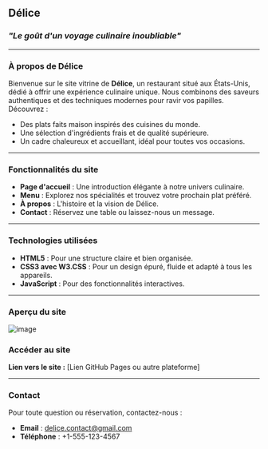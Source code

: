 

## **Délice**  
### _"Le goût d'un voyage culinaire inoubliable"_

---

### **À propos de Délice**
Bienvenue sur le site vitrine de **Délice**, un restaurant situé aux États-Unis, dédié à offrir une expérience culinaire unique. Nous combinons des saveurs authentiques et des techniques modernes pour ravir vos papilles. Découvrez :  
- Des plats faits maison inspirés des cuisines du monde.  
- Une sélection d'ingrédients frais et de qualité supérieure.  
- Un cadre chaleureux et accueillant, idéal pour toutes vos occasions.

---

### **Fonctionnalités du site**
- **Page d'accueil** : Une introduction élégante à notre univers culinaire.  
- **Menu** : Explorez nos spécialités et trouvez votre prochain plat préféré.  
- **À propos** : L'histoire et la vision de Délice.  
- **Contact** : Réservez une table ou laissez-nous un message.

---

### **Technologies utilisées**
- **HTML5** : Pour une structure claire et bien organisée.  
- **CSS3 avec W3.CSS** : Pour un design épuré, fluide et adapté à tous les appareils.  
- **JavaScript** : Pour des fonctionnalités interactives.  

---

### **Aperçu du site**
![image](https://github.com/user-attachments/assets/9967c674-bfd9-42e7-b38b-959c5304ab7b)



### **Accéder au site**
**Lien vers le site :** [Lien GitHub Pages ou autre plateforme]  

---

### **Contact**
Pour toute question ou réservation, contactez-nous :  
- **Email** : delice.contact@gmail.com  
- **Téléphone** : +1-555-123-4567  
